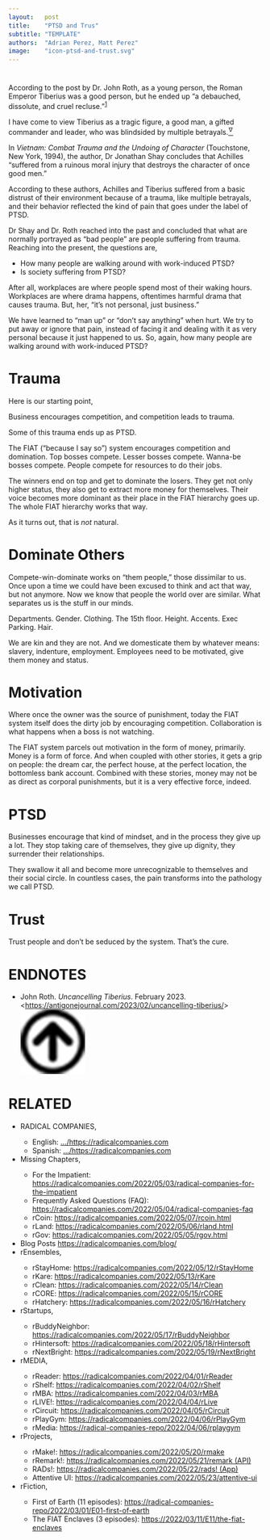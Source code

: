 ```yaml
---
layout:   post
title:    "PTSD and Trus"
subtitle: "TEMPLATE"
authors:  "Adrian Perez, Matt Perez"
image:    "icon-ptsd-and-trust.svg"
---
```


<div style="display:none;">
 <p>According to the post by Dr. John Roth, as a young person, the Roman Emperor Tiberius was a good person, but he ended up “a debauched, dissolute, and cruel recluse.”</p>
</div>

<!--
-->
<h1></h1>
 <p>According to the post by Dr. John Roth, as a young person, the Roman Emperor Tiberius was a good person, but he ended up “a debauched, dissolute, and cruel recluse.”<sup id="fnref1"><a href="#fn1" rel="footnote">1</a></sup></p>
 <p class="_quotespan">I have come to view Tiberius as a tragic figure, a good man, a gifted commander and leader, who was blindsided by multiple betrayals.<a href="#en01"><sup id="bm01">&hairsp;&nabla;&hairsp;</sup></a></p>
 <p>In <em>Vietnam: Combat Trauma and the Undoing of Character</em> (Touchstone, New York, 1994), the author, Dr Jonathan Shay concludes that Achilles “suffered from a ruinous moral injury that destroys the character of once good men.”</p>
 <p>According to these authors, Achilles and Tiberius suffered from a basic distrust of their environment because of a trauma, like multiple betrayals, and their behavior reflected the kind of pain that goes under the label of PTSD.</p>
 <p>Dr Shay and Dr. Roth reached into the past and concluded that what are normally portrayed as “bad people” are people suffering from trauma. Reaching into the present, the questions are,</p>
  <ul>
   <li>How many people are walking around with work-induced PTSD?</li>
   <li>Is society suffering from PTSD?</li>
  </ul>
 <p>After all, workplaces are where people spend most of their waking hours. Workplaces are where drama happens, oftentimes harmful drama that causes trauma. But, her, “it’s not personal, just business.”</p>
 <p>We have learned to “man up” or “don’t say anything” when hurt. We try to put away or ignore that pain, instead of facing it and dealing with it as very personal because it just happened to us. So, again, how many people are walking around with work-induced PTSD?</p>

<h1>Trauma</h1>
 <p>Here is our starting point,</p>
 <p class="_quotespan">Business encourages competition, and competition leads to trauma.</p>
 <p>Some of this trauma ends up as PTSD.</p>
 <p>The FIAT (“because I say so”) system encourages competition and domination. Top bosses compete. Lesser bosses compete. Wanna-be bosses compete. People compete for resources to do their jobs.</p>
 <p>The winners end on top and get to dominate the losers. They get not only higher status, they also get to extract more money for themselves. Their  voice becomes more dominant as their place in the FIAT hierarchy goes up. The whole FIAT hierarchy works that way.</p>
 <p>As it turns out, that is <em>not</em> natural.</p>

<h1>Dominate Others</h1>
 <p>Compete-win-dominate works on “them people,” those dissimilar to us. Once upon a time we could have been excused to think and act that way, but not anymore. Now we know that people the world over are similar. What separates us is the stuff in our minds.</p>
 <p>Departments. Gender. Clothing. The 15th floor. Height. Accents. Exec Parking. Hair.</p>
 <p>We are kin and they are not. And we domesticate them by whatever means: slavery, indenture, employment. Employees need to be motivated, give them money and status.</p>

<h1>Motivation</h1>
 <p>Where once the owner was the source of punishment, today the FIAT system itself does the dirty job by encouraging competition. Collaboration is what happens when a boss is not watching.</p>
 <p>The FIAT system parcels out motivation in the form of money, primarily. Money is a form of force. And when coupled with other stories, it gets a grip on people: the dream car, the perfect house, at the perfect location, the bottomless bank account. Combined with these stories, money may not be as direct as corporal punishments, but it is a very effective force, indeed.</p>

<h1>PTSD</h1>
 <p>Businesses encourage that kind of mindset, and in the process they give up a lot. They stop taking care of themselves, they give up dignity, they surrender their relationships.</p>
 <p>They swallow it all and become more unrecognizable to themselves and their social circle. In countless cases, the pain transforms into the pathology we call PTSD.</p>

<h1>Trust</h1>
 <p>Trust people and don’t be seduced by the system. That’s the cure.</p>

<h1 class="_section">ENDNOTES</h1>
 <ul>
  <li id="en01">
   <p class="_list-item">
    John Roth.
    <em>Uncancelling Tiberius</em>.
    February 2023.
    &lt;<a href="https://antigonejournal.com/2023/02/uncancelling-tiberius/">https://antigonejournal.com/2023/02/uncancelling-tiberius/</a>&gt;
    <a class="_uparrow" href="#bm01"><img src="/assets/img/arrow-up-icon.png"></a>
   </p>
  </li>
 </ul>

<h1 class="_section">RELATED</h1>
 <ul>
  <li>RADICAL COMPANIES,</li>
   <ul>
    <li><a>English</a>: <a href="https://radicalcompanies.com" target="_blank">&hellip;/https://radicalcompanies.com</a></li>
    <li><a>Spanish</a>: <a href="https://radicalcompanies.com" target="_blank">&hellip;/https://radicalcompanies.com</a></li>
   </ul>
  <li>Missing Chapters,</li>
   <ul>
    <li>For the Impatient: <a href="https://radicalcompanies.com/2022/05/03/radical-companies-for-the-impatient" target="_blank">https://radicalcompanies.com/2022/05/03/radical-companies-for-the-impatient</a></li>
    <li>Frequently Asked Questions (FAQ): <a href="https://radicalcompanies.com/2022/05/04/radical-companies-faq" target="_blank">https://radicalcompanies.com/2022/05/04/radical-companies-faq</a></li>
    <li>rCoin: <a href="https://radicalcompanies.com/2022/05/07/rcoin.html" target="_blank">https://radicalcompanies.com/2022/05/07/rcoin.html</a></li>
    <li>rLand: <a href="https://radicalcompanies.com/2022/05/06/rland.html" target="_blank">https://radicalcompanies.com/2022/05/06/rland.html</a></li>
    <li>rGov: <a href="https://radicalcompanies.com/2022/05/05/rgov.html" target="_blank">https://radicalcompanies.com/2022/05/05/rgov.html</a></li>
   </ul>
   <li>Blog Posts <a href="https://radicalcompanies.com/blog/" target="_blank">https://radicalcompanies.com/blog/</a></li>
   <li>rEnsembles,</li>
    <ul>
     <li> rStayHome: <a href="https://radicalcompanies.com/2022/05/12/rStayHome" target="_blank">https://radicalcompanies.com/2022/05/12/rStayHome</a></li>
     <li>     rKare: <a href="https://radicalcompanies.com/2022/05/13/rKare" target="_blank">https://radicalcompanies.com/2022/05/13/rKare</a></li>
     <li>    rClean: <a href="https://radicalcompanies.com/2022/05/14/rClean" target="_blank">https://radicalcompanies.com/2022/05/14/rClean</a></li>
     <li>     rCORE: <a href="https://radicalcompanies.com/2022/05/15/rCORE" target="_blank">https://radicalcompanies.com/2022/05/15/rCORE</a></li>
     <li>rHatchery: <a href="https://radicalcompanies.com/2022/05/16/rHatchery" target="_blank">https://radicalcompanies.com/2022/05/16/rHatchery</a></li>
    </ul>
   <li>rStartups,</li>
    <ul>
     <li>rBuddyNeighbor: <a href="https://radicalcompanies.com/2022/05/17/rBuddyNeighbor" target="_blank">https://radicalcompanies.com/2022/05/17/rBuddyNeighbor</a></li>
     <li>   rHintersoft: <a href="https://radicalcompanies.com/2022/05/18/rHintersoft" target="_blank">https://radicalcompanies.com/2022/05/18/rHintersoft</a></li> 
     <li>   rNextBright: <a href="https://radicalcompanies.com/2022/05/19/rNextBright" target="_blank">https://radicalcompanies.com/2022/05/19/rNextBright</a></li>
    </ul>
   <li>rMEDIA,</li>
    <ul>
     <li> rReader: <a href="https://radicalcompanies.com/2022/04/01/rReader" target="_blank">https://radicalcompanies.com/2022/04/01/rReader</a></li>
     <li>  rShelf: <a href="https://radicalcompanies.com/2022/04/02/rShelf" target="_blank">https://radicalcompanies.com/2022/04/02/rShelf</a></li>
     <li>    rMBA: <a href="https://radicalcompanies.com/2022/04/03/rMBA" target="_blank">https://radicalcompanies.com/2022/04/03/rMBA</a></li>
     <li>  rLIVE!: <a href="https://radicalcompanies.com/2022/04/04/rLive" target="_blank">https://radicalcompanies.com/2022/04/04/rLive</a></li>
     <li>rCircuit: <a href="https://radicalcompanies.com/2022/04/05/rCircuit" target="_blank">https://radicalcompanies.com/2022/04/05/rCircuit</a></li>
     <li>rPlayGym: <a href="https://radicalcompanies.com/2022/04/06/rPlayGym" target="_blank">https://radicalcompanies.com/2022/04/06/rPlayGym</a></li>
     <li>  rMedia: <a href="https://radical-companies-repo/2022/04/06/rplaygym" target="_blank">https://radical-companies-repo/2022/04/06/rplaygym</a></li>
    </ul>
   <li>rProjects,</li>
    <ul>
     <li>      rMake!: <a href="https://radicalcompanies.com/2022/05/20/rmake" target="_blank">https://radicalcompanies.com/2022/05/20/rmake</a></li>
     <li>    rRemark!: <a href="https://radicalcompanies.com/2022/05/21/remark" target="_blank">https://radicalcompanies.com/2022/05/21/remark (API)</a></li>
     <li>       RADs!: <a href="https://radicalcompanies.com/2022/05/22/rads!" target="_blank">https://radicalcompanies.com/2022/05/22/rads! (App)</a></li>
     <li>Attentive UI: <a href="https://radicalcompanies.com/2022/05/23/attentive-ui" target="_blank">https://radicalcompanies.com/2022/05/23/attentive-ui</a></li>
    </ul>
   <li>rFiction,</li>
    <ul>
     <li>  First of Earth (11 episodes): <a href="https://radical-companies-repo/2022/03/01/E01-first-of-earth" target="_blank">https://radical-companies-repo/2022/03/01/E01-first-of-earth</a></li>
     <li>The FIAT Enclaves (3 episodes): <a href="https://2022/03/11/E11/the-fiat-enclaves" target="_blank">https://2022/03/11/E11/the-fiat-enclaves</a></li>
    </ul>
